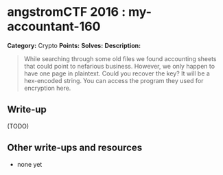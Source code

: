 # angstromCTF 2016 : my-accountant-160

**Category:** Crypto
**Points:** 
**Solves:** 
**Description:**

> While searching through some old files we found accounting sheets that could point to nefarious business. However, we only happen to have one page in plaintext. Could you recover the key? It will be a hex-encoded string. You can access the program they used for encryption here. 
> 


## Write-up

(TODO)

## Other write-ups and resources

* none yet
